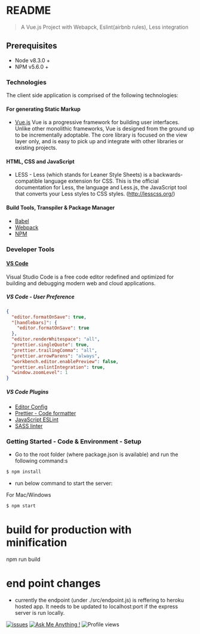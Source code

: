# README

> A Vue.js Project with Webapck, Eslint(airbnb rules), Less integration

## Prerequisites

- Node v8.3.0 +
- NPM v5.6.0 +

### Technologies

The client side application is comprised of the following technologies:

#### For generating Static Markup

- [Vue.js](https://vuejs.org)
  Vue is a progressive framework for building user interfaces. Unlike other monolithic frameworks, Vue is designed from the ground up to be incrementally adoptable. The core library is focused on the view layer only, and is easy to pick up and integrate with other libraries or existing projects.

#### HTML, CSS and JavaScript

- LESS - Less (which stands for Leaner Style Sheets) is a backwards-compatible language extension for CSS. This is the official documentation for Less, the language and Less.js, the JavaScript tool that converts your Less styles to CSS styles. (http://lesscss.org/)

#### Build Tools, Transpiler & Package Manager

- [Babel](https://babeljs.io/)
- [Webpack](https://webpack.js.org/)
- [NPM](https://www.npmjs.com/)

### Developer Tools

#### [VS Code](https://code.visualstudio.com/)

Visual Studio Code is a free code editor redefined and optimized for building and debugging modern web and cloud applications.

##### VS Code - User Preference

```json
{
  "editor.formatOnSave": true,
  "[handlebars]": {
    "editor.formatOnSave": true
  },
  "editor.renderWhitespace": "all",
  "prettier.singleQuote": true,
  "prettier.trailingComma": "all",
  "prettier.arrowParens": "always",
  "workbench.editor.enablePreview": false,
  "prettier.eslintIntegration": true,
  "window.zoomLevel": 1
}
```

##### VS Code Plugins

- [Editor Config](https://marketplace.visualstudio.com/items?itemName=EditorConfig.EditorConfig)
- [Prettier - Code formatter](https://marketplace.visualstudio.com/items?itemName=esbenp.prettier-vscode)
- [JavaScript ESLint](https://marketplace.visualstudio.com/items?itemName=dbaeumer.vscode-eslint)
- [SASS linter](https://marketplace.visualstudio.com/items?itemName=glen-84.sass-lint)

### Getting Started - Code & Environment - Setup

- Go to the root folder (where package.json is available) and run the following command:s

```bash
$ npm install
```

- run below command to start the server:

For Mac/Windows

```bash
$ npm start
```

# build for production with minification

npm run build

# end point changes

- currently the endpoint (under ./src/endpoint.js) is reffering to heroku hosted app. It needs to be updated to localhost:port if the express server is run locally.


[![issues](https://img.shields.io/github/issues/RamkiAllada/Express-Heroku-SMS-Email-generator)](https://github.com/RamkiAllada/Express-Heroku-SMS-Email-generator/issues) [![Ask Me Anything !](https://img.shields.io/badge/Ask%20me-anything-1abc9c.svg)](https://github.com/RamkiAllada) ![Profile views](https://gpvc.arturio.dev/RamkiAllada)
